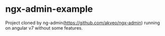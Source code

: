 # ngx-admin-example
Project cloned by ng-admin(https://github.com/akveo/ngx-admin) running on angular v7 without some features.
